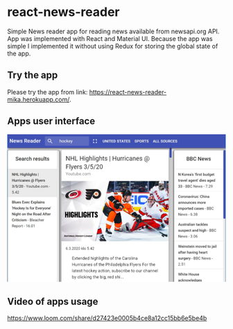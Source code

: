 # react-news-reader

Simple News reader app for reading news available from newsapi.org API. App was implemented with React and Material UI. Because the app was simple I implemented it without using Redux for storing the global state of the app.

## Try the app

Please try the app from link: https://react-news-reader-mika.herokuapp.com/.

## Apps user interface


<img src="https://github.com/mtleinon/training/blob/master/images/newsreader.jpg" width="600px">


## Video of apps usage


https://www.loom.com/share/d27423e0005b4ce8a12cc15bb6e5be4b
